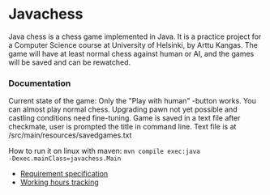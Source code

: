 # Javachess

Java chess is a chess game implemented in Java. It is a practice project for a Computer Science course at University of Helsinki, by Arttu Kangas. The game will have at least normal chess against human or AI, and the games will be saved and can be rewatched.


### Documentation

Current state of the game: Only the "Play with human" -button works. You can almost play normal chess. Upgrading pawn not yet possible and castling conditions need fine-tuning. Game is saved in a text file after checkmate, user is prompted the title in command line. Text file is at /src/main/resources/savedgames.txt

How to run it on linux with maven: <code>mvn compile exec:java -Dexec.mainClass=javachess.Main</code>

+ [Requirement specification](https://github.com/ShootingStar91/Javachess/blob/master/documentation/requirementspecification.md)
+ [Working hours tracking](https://github.com/ShootingStar91/Javachess/blob/master/documentation/workinghours.md)
